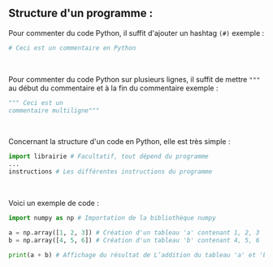 ## Structure d'un programme :

Pour commenter du code Python, il suffit d'ajouter un hashtag `(#)` exemple :

```python
# Ceci est un commentaire en Python
```

<br>

Pour commenter du code Python sur plusieurs lignes, il suffit de mettre `"""` au début du commentaire et à la fin du commentaire exemple : 

```python
""" Ceci est un
commentaire multiligne"""
```

<br>

Concernant la structure d'un code en Python, elle est très simple :

```python
import librairie # Facultatif, tout dépend du programme
...
instructions # Les différentes instructions du programme
```

<br>

Voici un exemple de code :

```python
import numpy as np # Importation de la bibliothèque numpy

a = np.array([1, 2, 3]) # Création d'un tableau 'a' contenant 1, 2, 3
b = np.array([4, 5, 6]) # Création d'un tableau 'b' contenant 4, 5, 6

print(a + b) # Affichage du résultat de L’addition du tableau 'a' et 'b'
```
